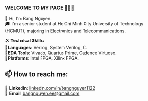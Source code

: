 
### **WELCOME TO MY PAGE** 👏👏👏

👋 Hi, I'm Bang Nguyen. <br>
🎓 I'm a senior student at Ho Chi Minh City University of Technology (HCMUT), majoring in Electronics and Telecommunications. <br>
<!--  🌱 I'm especially interested in ASIC and SoC Design, with a strong focus on IC Design. I’m passionate about developing innovative semiconductor solutions and constantly expanding my knowledge in VLSI and digital system design. <br> 
<br>  -->
🛠️ **Technical Skills:** <br>
🔹**Languages**: Verilog, System Verilog, C. <br>
🔹**EDA Tools**: Vivado, Quartus Prime, Cadence Virtuoso. <br>
🔹**Platforms**: Intel FPGA, Xilinx FPGA. <br>


## 📫 **How to reach me:**

<!-- [![Linkedin](https://github.com/bangnguyen1122/bangnguyen1122/blob/main/Update/linked%20in.png) LinkedIn](https://www.linkedin.com/in/bangnguyen1122/) -->
<!-- [![GitHub](https://github.com/bangnguyen1122/bangnguyen1122/blob/main/Update/github.png) GitHub](https://github.com/bangnguyen1122) -->
<!-- [![Youtube](https://github.com/bangnguyen1122/bangnguyen1122/blob/main/Update/youtube.png) Youtube](https://www.youtube.com/@bangnguyen1122-eee) -->

📌 **LinkedIn**: [linkedin.com/in/bangnguyen1122](https://www.linkedin.com/in/bangnguyen1122/) <br>
📧 **Email**: [bangnguyen.ee@gmail.com](bangnguyen.ee@gmail.com) <br>

<!-- ## 🔥**Projects:** -->
<!--
<a href="https://github.com/bangnguyen1122/Multicast-Forwarding-with-Trickle">
  <img align="center"
       src="https://github-readme-stats.vercel.app/api/pin/?username=bangnguyen1122&repo=Multicast-Forwarding-with-Trickle&theme=radical&cache_seconds=21600"
       alt="bangnguyen1122/Multicast-Forwarding-with-Trickle" />
</a>

<a href="https://github.com/bangnguyen1122/Multicast-Protocol-for-Low-Power-and-Lossy-Networks">
  <img align="center"
       src="https://github-readme-stats.vercel.app/api/pin/?username=bangnguyen1122&repo=Multicast-Protocol-for-Low-Power-and-Lossy-Networks&theme=gruvbox&cache_seconds=21600&refresh=1"
       alt="bangnguyen1122/Multicast-Protocol-for-Low-Power-and-Lossy-Networks" />
</a>
-->








<!--  radical, merko, gruvbox, tokyonight, onedark, cobalt, synthwave, highcontrast, dracula, monokai, nightowl, prussian, vue, algolia, buefy, blueberry, graywhite, omni, react, jolly, maroongold, yeblu, swift, panda, aura, apprentice, moltack -->

